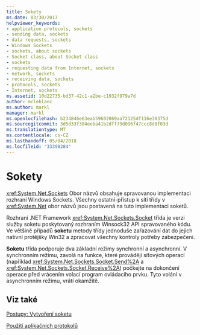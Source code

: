 ```yaml
---
title: Sokety
ms.date: 03/30/2017
helpviewer_keywords:
- application protocols, sockets
- sending data, sockets
- data requests, sockets
- Windows Sockets
- sockets, about sockets
- Socket class, about Socket class
- sockets
- requesting data from Internet, sockets
- network, sockets
- receiving data, sockets
- protocols, sockets
- Internet, sockets
ms.assetid: 10d22735-bd37-42c1-a2be-c1932f979a7d
author: mcleblanc
ms.author: markl
manager: markl
ms.openlocfilehash: b234846e63eab59602069aa72125df116e30375d
ms.sourcegitcommit: 3d5d33f384eeba41b2dff79d096f47ccc8d8f03d
ms.translationtype: MT
ms.contentlocale: cs-CZ
ms.lasthandoff: 05/04/2018
ms.locfileid: "33398284"
---
```

# <a name="sockets"></a>Sokety
<xref:System.Net.Sockets> Obor názvů obsahuje spravovanou implementaci rozhraní Windows Sockets. Všechny ostatní-přístup k síti třídy v <xref:System.Net> obor názvů jsou postavená na tuto implementaci soketů.  
  
 Rozhraní .NET Framework <xref:System.Net.Sockets.Socket> třída je verzi služby soketu poskytovaný rozhraním Winsock32 API spravovaného kódu. Ve většině případů **soketu** metody třídy jednoduše zařazování dat do jejich nativní protějšky Win32 a zpracovat všechny kontroly potřeby zabezpečení.  
  
 **Soketu** třída podporuje dva základní režimy synchronní a asynchronní. V synchronním režimu, zavolá na funkce, které provádějí síťových operací (například <xref:System.Net.Sockets.Socket.Send%2A> a <xref:System.Net.Sockets.Socket.Receive%2A>) počkejte na dokončení operace před vrácením volací program ovládacího prvku. Tyto volání v asynchronním režimu, vrátí okamžitě.  
  
## <a name="see-also"></a>Viz také  
 [Postupy: Vytvoření soketu](../../../docs/framework/network-programming/how-to-create-a-socket.md)  
    
 [Použití aplikačních protokolů](../../../docs/framework/network-programming/using-application-protocols.md)
